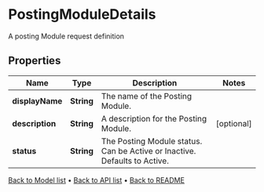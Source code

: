 

# PostingModuleDetails

A posting Module request definition

## Properties

| Name | Type | Description | Notes |
|------------ | ------------- | ------------- | -------------|
|**displayName** | **String** | The name of the Posting Module. |  |
|**description** | **String** | A description for the Posting Module. |  [optional] |
|**status** | **String** | The Posting Module status. Can be Active or Inactive. Defaults to Active. |  |



[Back to Model list](../README.md#documentation-for-models) &#8226; [Back to API list](../README.md#documentation-for-api-endpoints) &#8226; [Back to README](../README.md)


